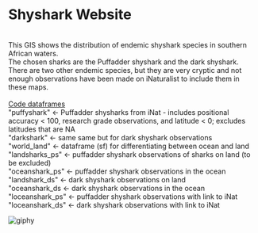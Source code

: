 # Shyshark Website
<br>
This GIS shows the distribution of endemic shyshark species in southern African waters.
<br>
The chosen sharks are the Puffadder shyshark and the dark shyshark. There are two other endemic species, but they are very cryptic and not enough observations have been made on iNaturalist to include them in these maps. 
<br> 
<br>
<ins> Code dataframes </ins>
<br>
"puffyshark" <- Puffadder shysharks from iNat - includes positional accuracy < 100, research grade observations, and latitude < 0; excludes latitudes that are NA 
<br>
"darkshark" <- same same but for dark shyshark observations
<br>
"world_land" <- dataframe (sf) for differentiating between ocean and land
<br>
"landsharks_ps" <- puffadder shyshark observations of sharks on land (to be excluded)
<br>
"oceanshark_ps" <- puffadder shyshark observations in the ocean
<br>
"landshark_ds" <- dark shyshark observations on land
<br>
"oceanshark_ds <- dark shyshark observations in the ocean
<br>
"loceanshark_ps" <- puffadder shyshark observations with link to iNat
<br>
"loceanshark_ds" <- dark shyshark observations with link to iNat 
<br>
  
![giphy](https://github.com/NosyShark/ShysharkWebsite/assets/159799076/766b5ce7-8313-46ce-a59b-6bc55c09b34a)
